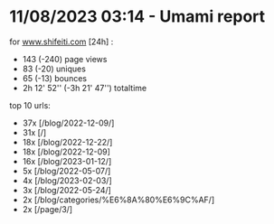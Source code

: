# 11/08/2023 03:14 - Umami report
for www.shifeiti.com [24h] :

 - 143 (-240) page views
 - 83 (-20) uniques
 - 65 (-13) bounces
 - 2h 12' 52'' (-3h 21' 47'') totaltime


top 10 urls:
 - 37x [/blog/2022-12-09/]
 - 31x [/]
 - 18x [/blog/2022-12-22/]
 - 18x [/blog/2022-12-09]
 - 16x [/blog/2023-01-12/]
 - 5x [/blog/2022-05-07/]
 - 4x [/blog/2023-02-03/]
 - 3x [/blog/2022-05-24/]
 - 2x [/blog/categories/%E6%8A%80%E6%9C%AF/]
 - 2x [/page/3/]


